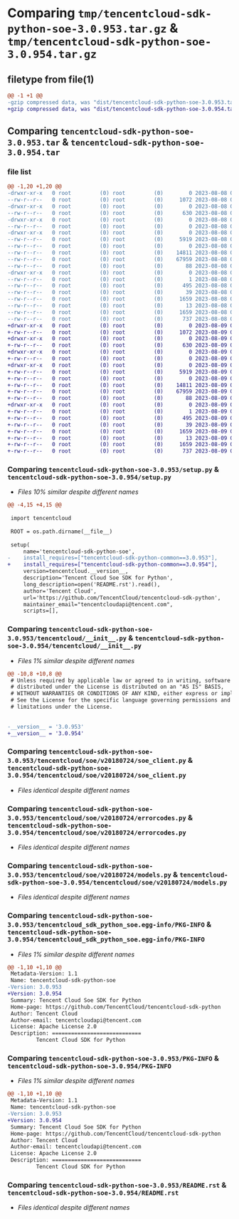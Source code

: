 # Comparing `tmp/tencentcloud-sdk-python-soe-3.0.953.tar.gz` & `tmp/tencentcloud-sdk-python-soe-3.0.954.tar.gz`

## filetype from file(1)

```diff
@@ -1 +1 @@
-gzip compressed data, was "dist/tencentcloud-sdk-python-soe-3.0.953.tar", last modified: Tue Aug  8 00:31:23 2023, max compression
+gzip compressed data, was "dist/tencentcloud-sdk-python-soe-3.0.954.tar", last modified: Wed Aug  9 00:31:20 2023, max compression
```

## Comparing `tencentcloud-sdk-python-soe-3.0.953.tar` & `tencentcloud-sdk-python-soe-3.0.954.tar`

### file list

```diff
@@ -1,20 +1,20 @@
-drwxr-xr-x   0 root         (0) root         (0)        0 2023-08-08 00:31:23.000000 tencentcloud-sdk-python-soe-3.0.953/
--rw-r--r--   0 root         (0) root         (0)     1072 2023-08-08 00:31:22.000000 tencentcloud-sdk-python-soe-3.0.953/setup.py
-drwxr-xr-x   0 root         (0) root         (0)        0 2023-08-08 00:31:23.000000 tencentcloud-sdk-python-soe-3.0.953/tencentcloud/
--rw-r--r--   0 root         (0) root         (0)      630 2023-08-08 00:31:22.000000 tencentcloud-sdk-python-soe-3.0.953/tencentcloud/__init__.py
-drwxr-xr-x   0 root         (0) root         (0)        0 2023-08-08 00:31:23.000000 tencentcloud-sdk-python-soe-3.0.953/tencentcloud/soe/
--rw-r--r--   0 root         (0) root         (0)        0 2023-08-08 00:31:22.000000 tencentcloud-sdk-python-soe-3.0.953/tencentcloud/soe/__init__.py
-drwxr-xr-x   0 root         (0) root         (0)        0 2023-08-08 00:31:23.000000 tencentcloud-sdk-python-soe-3.0.953/tencentcloud/soe/v20180724/
--rw-r--r--   0 root         (0) root         (0)     5919 2023-08-08 00:31:22.000000 tencentcloud-sdk-python-soe-3.0.953/tencentcloud/soe/v20180724/soe_client.py
--rw-r--r--   0 root         (0) root         (0)        0 2023-08-08 00:31:22.000000 tencentcloud-sdk-python-soe-3.0.953/tencentcloud/soe/v20180724/__init__.py
--rw-r--r--   0 root         (0) root         (0)    14811 2023-08-08 00:31:22.000000 tencentcloud-sdk-python-soe-3.0.953/tencentcloud/soe/v20180724/errorcodes.py
--rw-r--r--   0 root         (0) root         (0)    67959 2023-08-08 00:31:22.000000 tencentcloud-sdk-python-soe-3.0.953/tencentcloud/soe/v20180724/models.py
--rw-r--r--   0 root         (0) root         (0)       88 2023-08-08 00:31:23.000000 tencentcloud-sdk-python-soe-3.0.953/setup.cfg
-drwxr-xr-x   0 root         (0) root         (0)        0 2023-08-08 00:31:23.000000 tencentcloud-sdk-python-soe-3.0.953/tencentcloud_sdk_python_soe.egg-info/
--rw-r--r--   0 root         (0) root         (0)        1 2023-08-08 00:31:23.000000 tencentcloud-sdk-python-soe-3.0.953/tencentcloud_sdk_python_soe.egg-info/dependency_links.txt
--rw-r--r--   0 root         (0) root         (0)      495 2023-08-08 00:31:23.000000 tencentcloud-sdk-python-soe-3.0.953/tencentcloud_sdk_python_soe.egg-info/SOURCES.txt
--rw-r--r--   0 root         (0) root         (0)       39 2023-08-08 00:31:23.000000 tencentcloud-sdk-python-soe-3.0.953/tencentcloud_sdk_python_soe.egg-info/requires.txt
--rw-r--r--   0 root         (0) root         (0)     1659 2023-08-08 00:31:23.000000 tencentcloud-sdk-python-soe-3.0.953/tencentcloud_sdk_python_soe.egg-info/PKG-INFO
--rw-r--r--   0 root         (0) root         (0)       13 2023-08-08 00:31:23.000000 tencentcloud-sdk-python-soe-3.0.953/tencentcloud_sdk_python_soe.egg-info/top_level.txt
--rw-r--r--   0 root         (0) root         (0)     1659 2023-08-08 00:31:23.000000 tencentcloud-sdk-python-soe-3.0.953/PKG-INFO
--rw-r--r--   0 root         (0) root         (0)      737 2023-08-08 00:31:22.000000 tencentcloud-sdk-python-soe-3.0.953/README.rst
+drwxr-xr-x   0 root         (0) root         (0)        0 2023-08-09 00:31:20.000000 tencentcloud-sdk-python-soe-3.0.954/
+-rw-r--r--   0 root         (0) root         (0)     1072 2023-08-09 00:31:19.000000 tencentcloud-sdk-python-soe-3.0.954/setup.py
+drwxr-xr-x   0 root         (0) root         (0)        0 2023-08-09 00:31:20.000000 tencentcloud-sdk-python-soe-3.0.954/tencentcloud/
+-rw-r--r--   0 root         (0) root         (0)      630 2023-08-09 00:31:19.000000 tencentcloud-sdk-python-soe-3.0.954/tencentcloud/__init__.py
+drwxr-xr-x   0 root         (0) root         (0)        0 2023-08-09 00:31:20.000000 tencentcloud-sdk-python-soe-3.0.954/tencentcloud/soe/
+-rw-r--r--   0 root         (0) root         (0)        0 2023-08-09 00:31:19.000000 tencentcloud-sdk-python-soe-3.0.954/tencentcloud/soe/__init__.py
+drwxr-xr-x   0 root         (0) root         (0)        0 2023-08-09 00:31:20.000000 tencentcloud-sdk-python-soe-3.0.954/tencentcloud/soe/v20180724/
+-rw-r--r--   0 root         (0) root         (0)     5919 2023-08-09 00:31:19.000000 tencentcloud-sdk-python-soe-3.0.954/tencentcloud/soe/v20180724/soe_client.py
+-rw-r--r--   0 root         (0) root         (0)        0 2023-08-09 00:31:19.000000 tencentcloud-sdk-python-soe-3.0.954/tencentcloud/soe/v20180724/__init__.py
+-rw-r--r--   0 root         (0) root         (0)    14811 2023-08-09 00:31:19.000000 tencentcloud-sdk-python-soe-3.0.954/tencentcloud/soe/v20180724/errorcodes.py
+-rw-r--r--   0 root         (0) root         (0)    67959 2023-08-09 00:31:19.000000 tencentcloud-sdk-python-soe-3.0.954/tencentcloud/soe/v20180724/models.py
+-rw-r--r--   0 root         (0) root         (0)       88 2023-08-09 00:31:20.000000 tencentcloud-sdk-python-soe-3.0.954/setup.cfg
+drwxr-xr-x   0 root         (0) root         (0)        0 2023-08-09 00:31:20.000000 tencentcloud-sdk-python-soe-3.0.954/tencentcloud_sdk_python_soe.egg-info/
+-rw-r--r--   0 root         (0) root         (0)        1 2023-08-09 00:31:20.000000 tencentcloud-sdk-python-soe-3.0.954/tencentcloud_sdk_python_soe.egg-info/dependency_links.txt
+-rw-r--r--   0 root         (0) root         (0)      495 2023-08-09 00:31:20.000000 tencentcloud-sdk-python-soe-3.0.954/tencentcloud_sdk_python_soe.egg-info/SOURCES.txt
+-rw-r--r--   0 root         (0) root         (0)       39 2023-08-09 00:31:20.000000 tencentcloud-sdk-python-soe-3.0.954/tencentcloud_sdk_python_soe.egg-info/requires.txt
+-rw-r--r--   0 root         (0) root         (0)     1659 2023-08-09 00:31:20.000000 tencentcloud-sdk-python-soe-3.0.954/tencentcloud_sdk_python_soe.egg-info/PKG-INFO
+-rw-r--r--   0 root         (0) root         (0)       13 2023-08-09 00:31:20.000000 tencentcloud-sdk-python-soe-3.0.954/tencentcloud_sdk_python_soe.egg-info/top_level.txt
+-rw-r--r--   0 root         (0) root         (0)     1659 2023-08-09 00:31:20.000000 tencentcloud-sdk-python-soe-3.0.954/PKG-INFO
+-rw-r--r--   0 root         (0) root         (0)      737 2023-08-09 00:31:19.000000 tencentcloud-sdk-python-soe-3.0.954/README.rst
```

### Comparing `tencentcloud-sdk-python-soe-3.0.953/setup.py` & `tencentcloud-sdk-python-soe-3.0.954/setup.py`

 * *Files 10% similar despite different names*

```diff
@@ -4,15 +4,15 @@
 
 import tencentcloud
 
 ROOT = os.path.dirname(__file__)
 
 setup(
     name='tencentcloud-sdk-python-soe',
-    install_requires=["tencentcloud-sdk-python-common==3.0.953"],
+    install_requires=["tencentcloud-sdk-python-common==3.0.954"],
     version=tencentcloud.__version__,
     description='Tencent Cloud Soe SDK for Python',
     long_description=open('README.rst').read(),
     author='Tencent Cloud',
     url='https://github.com/TencentCloud/tencentcloud-sdk-python',
     maintainer_email="tencentcloudapi@tencent.com",
     scripts=[],
```

### Comparing `tencentcloud-sdk-python-soe-3.0.953/tencentcloud/__init__.py` & `tencentcloud-sdk-python-soe-3.0.954/tencentcloud/__init__.py`

 * *Files 1% similar despite different names*

```diff
@@ -10,8 +10,8 @@
 # Unless required by applicable law or agreed to in writing, software
 # distributed under the License is distributed on an "AS IS" BASIS,
 # WITHOUT WARRANTIES OR CONDITIONS OF ANY KIND, either express or implied.
 # See the License for the specific language governing permissions and
 # limitations under the License.
 
 
-__version__ = '3.0.953'
+__version__ = '3.0.954'
```

### Comparing `tencentcloud-sdk-python-soe-3.0.953/tencentcloud/soe/v20180724/soe_client.py` & `tencentcloud-sdk-python-soe-3.0.954/tencentcloud/soe/v20180724/soe_client.py`

 * *Files identical despite different names*

### Comparing `tencentcloud-sdk-python-soe-3.0.953/tencentcloud/soe/v20180724/errorcodes.py` & `tencentcloud-sdk-python-soe-3.0.954/tencentcloud/soe/v20180724/errorcodes.py`

 * *Files identical despite different names*

### Comparing `tencentcloud-sdk-python-soe-3.0.953/tencentcloud/soe/v20180724/models.py` & `tencentcloud-sdk-python-soe-3.0.954/tencentcloud/soe/v20180724/models.py`

 * *Files identical despite different names*

### Comparing `tencentcloud-sdk-python-soe-3.0.953/tencentcloud_sdk_python_soe.egg-info/PKG-INFO` & `tencentcloud-sdk-python-soe-3.0.954/tencentcloud_sdk_python_soe.egg-info/PKG-INFO`

 * *Files 1% similar despite different names*

```diff
@@ -1,10 +1,10 @@
 Metadata-Version: 1.1
 Name: tencentcloud-sdk-python-soe
-Version: 3.0.953
+Version: 3.0.954
 Summary: Tencent Cloud Soe SDK for Python
 Home-page: https://github.com/TencentCloud/tencentcloud-sdk-python
 Author: Tencent Cloud
 Author-email: tencentcloudapi@tencent.com
 License: Apache License 2.0
 Description: ============================
         Tencent Cloud SDK for Python
```

### Comparing `tencentcloud-sdk-python-soe-3.0.953/PKG-INFO` & `tencentcloud-sdk-python-soe-3.0.954/PKG-INFO`

 * *Files 1% similar despite different names*

```diff
@@ -1,10 +1,10 @@
 Metadata-Version: 1.1
 Name: tencentcloud-sdk-python-soe
-Version: 3.0.953
+Version: 3.0.954
 Summary: Tencent Cloud Soe SDK for Python
 Home-page: https://github.com/TencentCloud/tencentcloud-sdk-python
 Author: Tencent Cloud
 Author-email: tencentcloudapi@tencent.com
 License: Apache License 2.0
 Description: ============================
         Tencent Cloud SDK for Python
```

### Comparing `tencentcloud-sdk-python-soe-3.0.953/README.rst` & `tencentcloud-sdk-python-soe-3.0.954/README.rst`

 * *Files identical despite different names*

